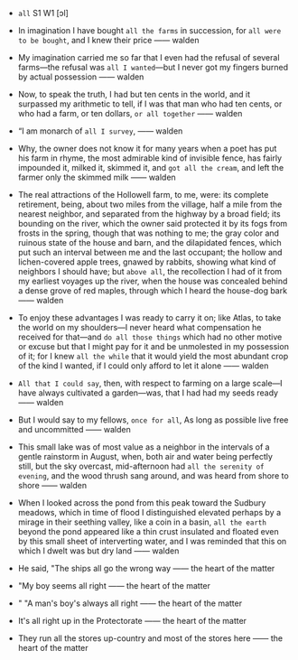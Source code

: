 - `all` S1 W1 [ɔl]



-  In imagination I have bought `all the farms` in succession, for `all were to be bought`, and I knew their price —— walden

- My imagination carried me so far that I even had the refusal of several farms﻿—the refusal was `all I wanted`—but I never got my fingers burned by actual possession —— walden

-  Now, to speak the truth, I had but ten cents in the world, and it surpassed my arithmetic to tell, if I was that man who had ten cents, or who had a farm, or ten dollars, `or all together` —— walden

- “I am monarch of `all I survey`, —— walden

-  Why, the owner does not know it for many years when a poet has put his farm in rhyme, the most admirable kind of invisible fence, has fairly impounded it, milked it, skimmed it, and `got all the cream`, and left the farmer only the skimmed milk —— walden

- The real attractions of the Hollowell farm, to me, were: its complete retirement, being, about two miles from the village, half a mile from the nearest neighbor, and separated from the highway by a broad field; its bounding on the river, which the owner said protected it by its fogs from frosts in the spring, though that was nothing to me; the gray color and ruinous state of the house and barn, and the dilapidated fences, which put such an interval between me and the last occupant; the hollow and lichen-covered apple trees, gnawed by rabbits, showing what kind of neighbors I should have; but `above all`, the recollection I had of it from my earliest voyages up the river, when the house was concealed behind a dense grove of red maples, through which I heard the house-dog bark —— walden

-  To enjoy these advantages I was ready to carry it on; like Atlas, to take the world on my shoulders﻿—I never heard what compensation he received for that—and `do all those things` which had no other motive or excuse but that I might pay for it and be unmolested in my possession of it; for I knew `all the while` that it would yield the most abundant crop of the kind I wanted, if I could only afford to let it alone —— walden

- `All that I could say`, then, with respect to farming on a large scale—I have always cultivated a garden—was, that I had had my seeds ready —— walden

-  But I would say to my fellows, `once for all`, As long as possible live free and uncommitted —— walden

- This small lake was of most value as a neighbor in the intervals of a gentle rainstorm in August, when, both air and water being perfectly still, but the sky overcast, mid-afternoon had `all the serenity of evening`, and the wood thrush sang around, and was heard from shore to shore —— walden

-  When I looked across the pond from this peak toward the Sudbury meadows, which in time of flood I distinguished elevated perhaps by a mirage in their seething valley, like a coin in a basin, `all the earth` beyond the pond appeared like a thin crust insulated and floated even by this small sheet of interverting water, and I was reminded that this on which I dwelt was but dry land —— walden

-  He said, "The ships all go the wrong way —— the heart of the matter

- "My boy seems all right —— the heart of the matter

- " "A man's boy's always all right —— the heart of the matter

- It's all right up in the Protectorate —— the heart of the matter

-  They run all the stores up-country and most of the stores here —— the heart of the matter